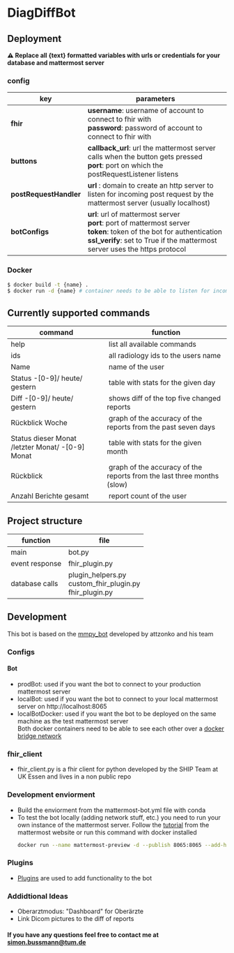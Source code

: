 # DiagDiffBot

## Deployment

**:warning: Replace all {text} formatted variables with urls or credentials for your database and mattermost server**
### config

| key | parameters |
| ------ | ------ |
| **fhir** | **username**: username of account to connect to fhir with <br> **password**: password of account to connect to fhir with |
| **buttons** | **callback_url**: url the mattermost server calls when the button gets pressed <br> **port**: port on which the postRequestListener listens |
| **postRequestHandler** |  **url** : domain to create an http server to listen for incoming post request by the mattermost server (usually localhost)|
| **botConfigs** | **url**: url of mattermost server <br> **port**: port of mattermost server <br> **token**: token of the bot for authentication <br> **ssl_verify**: set to True if the mattermost server uses the https protocol |

### Docker

```bash
$ docker build -t {name} .
$ docker run -d {name} # container needs to be able to listen for incoming post requests from the mattermost server if buttons are enabled
```

## Currently supported commands

| command | function |
|---|---|
| help | list all available commands |
| ids | all radiology ids to the users name |  
| Name | name of the user | 
| Status -[0-9]/ heute/ gestern | table with stats for the given day |  
| Diff -[0-9]/ heute/ gestern | shows diff of the top five changed reports |
| Rückblick Woche | graph of the accuracy of the reports from the past seven days |
| Status dieser Monat /letzter Monat/ -[0-9] Monat | table with stats for the given month |
| Rückblick | graph of the accuracy of the reports from the last three months (slow) |  
| Anzahl Berichte gesamt | report count of the user |

## Project structure

| function | file |
| ------ | ------ |
| main | bot.py |
| event response | fhir_plugin.py |
| database calls | plugin_helpers.py<br>custom_fhir_plugin.py<br>fhir_plugin.py |

## Development

This bot is based on the [mmpy_bot](https://github.com/attzonko/mmpy_bot) developed by attzonko and his team

### Configs
#### Bot
  * prodBot: used if you want the bot to connect to your production mattermost server
  * localBot: used if you want the bot to connect to your local mattermost server on http://localhost:8065
  * localBotDocker: used if you want the bot to be deployed on the same machine as the test mattermost server <br>
  Both docker containers need to be able to see each other over a [docker bridge network](https://docs.docker.com/network/bridge/)

### fhir_client
* fhir_client.py is a fhir client for python developed by the SHIP Team at UK Essen and lives in a non public repo

### Development enviorment
* Build the enviorment from the mattermost-bot.yml file with conda
* To test the bot locally (adding network stuff, etc.) you need to run your own instance of the mattermost server.
Follow the [tutorial](https://docs.mattermost.com/install/setting-up-local-machine-using-docker.html) from the mattermost website or run this command with docker installed <br>
  ```bash
  docker run --name mattermost-preview -d --publish 8065:8065 --add-host dockerhost:127.0.0.1 mattermost/mattermost-preview
  ```

### Plugins
* [Plugins](https://mmpy-bot.readthedocs.io/en/latest/plugins.html) are used to add functionality to the bot

### Addidtional Ideas
* Oberarztmodus: "Dashboard" for Oberärzte
* Link Dicom pictures to the diff of reports

#### If you have any questions feel free to contact me at simon.bussmann@tum.de

